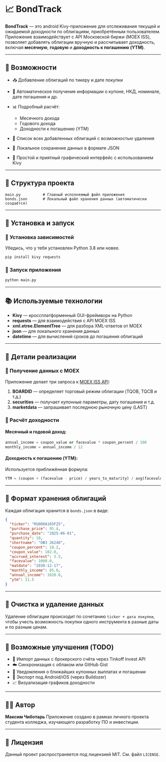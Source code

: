 # 📈 BondTrack

**BondTrack** — это android Kivy-приложение для отслеживания текущей и ожидаемой доходности по облигациям, приобретённым пользователем. Приложение взаимодействует с API Московской биржи (MOEX ISS), позволяет добавлять облигации вручную и рассчитывает доходность, включая **месячную**, **годовую** и **доходность к погашению (YTM)**.

---

## 🔧 Возможности

* 📥 Добавление облигаций по тикеру и дате покупки
* 🔎 Автоматическое получение информации о купоне, НКД, номинале, дате погашения и др.
* 📊 Подробный расчёт:

  * Месячного дохода
  * Годового дохода
  * Доходности к погашению (YTM)
* 📃 Список всех добавленных облигаций с возможностью удаления
* 💾 Локальное сохранение данных в формате JSON
* 🎨 Простой и приятный графический интерфейс с использованием Kivy

---

## 📁 Структура проекта

```
main.py          # Главный исполняемый файл приложения
bonds.json       # Локальный файл хранения данных (автоматически создаётся)
```

---

## 🚀 Установка и запуск

### 🔹 Установка зависимостей

Убедись, что у тебя установлен Python 3.8 или новее.

```bash
pip install kivy requests
```

### 🔹 Запуск приложения

```bash
python main.py
```

---

## 📚 Используемые технологии

* **Kivy** — кроссплатформенный GUI-фреймворк на Python
* **requests** — для взаимодействия с API MOEX ISS
* **xml.etree.ElementTree** — для разбора XML-ответов от MOEX
* **json** — для локального хранения данных
* **datetime** — для вычислений сроков до погашения облигаций

---

## 🔬 Детали реализации

### 📡 Получение данных с MOEX

Приложение делает три запроса к [MOEX ISS API](https://iss.moex.com/iss/reference/):

1. **BOARDID** — определяет торговый режим облигации (TQOB, TQCB и т.д.)
2. **securities** — получает купонные параметры, дату погашения и т.д.
3. **marketdata** — запрашивает последнюю рыночную цену (LAST)

### 🧮 Расчёт доходности

#### Месячный и годовой доход:

```python
annual_income = coupon_value or facevalue * coupon_percent / 100
monthly_income = annual_income / 12
```

#### Доходность к погашению (YTM):

Используется приближённая формула:

```python
YTM = (coupon + (facevalue - price) / years_to_maturity) / avg(facevalue, price)
```

---

## 💾 Формат хранения облигаций

Каждая облигация хранится в `bonds.json` в виде:

```json
{
  "ticker": "RU000A105FZ5",
  "purchase_price": 95.4,
  "purchase_date": "2025-06-01",
  "quantity": 10,
  "shortname": "ОФЗ 26240",
  "coupon_percent": 10.2,
  "coupon_value": 102.0,
  "accrued_interest": 3.5,
  "facevalue": 1000.0,
  "matdate": "2030-12-17",
  "monthly_income": 85.0,
  "annual_income": 1020.0,
  "ytm": 11.5
}
```

---

## 🧼 Очистка и удаление данных

Удаление облигации происходит по сочетанию `ticker + дата покупки`, чтобы учесть возможность покупки одного инструмента в разные даты и по разным ценам.

---

## 📌 Возможные улучшения (TODO)

* 🔄 Импорт данных с брокерского счёта через Tinkoff Invest API
* ☁️ Синхронизация с облаком или GitHub Gist
* 📅 Уведомления о ближайших купонных выплатах и погашении
* 📱 Экспорт под Android/iOS (через Buildozer)
* 📈 Визуализация графиков доходности

---

## 👨‍💻 Автор

**Максим Чиботарь**
Приложение создано в рамках личного проекта студента колледжа, изучающего разработку ПО и инвестиции.

---

## 📝 Лицензия

Данный проект распространяется под лицензией MIT. См. файл `LICENSE`.
